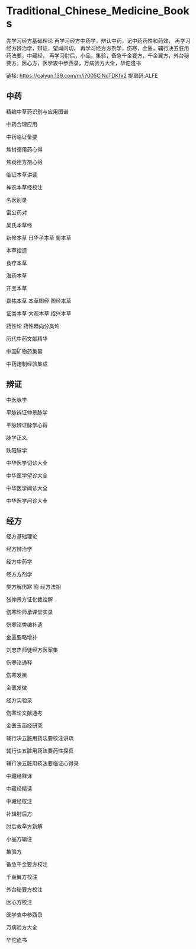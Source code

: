 # Traditional_Chinese_Medicine_Books

先学习经方基础理论
再学习经方中药学，辨认中药，记中药药性和药效，
再学习经方辨治学，辩证，望闻问切，
再学习经方方剂学，伤寒，金匮，辅行决五脏用药法要，中藏经，
再学习肘后，小品，集验，备急千金要方，千金翼方，外台秘要方，医心方，医学衷中参西录，万病验方大全，华佗遗书

链接: https://caiyun.139.com/m/i?005CiNcTDKfx2  提取码:ALFE

## 中药

精编中草药识别与应用图谱

中药合理应用

中药临证备要

焦树德用药心得

焦树德方剂心得

临证本草讲读

神农本草经校注

名医别录

雷公药对

吴氏本草经

新修本草 日华子本草 蜀本草

本草拾遗

食疗本草

海药本草

开宝本草

嘉祐本草 本草图经 图经本草

证类本草 大观本草 绍兴本草

药性论 药性趋向分类论

历代中药文献精华

中国矿物药集纂

中药炮制经验集成

## 辨证

中医脉学

平脉辨证仲景脉学

平脉辨证脉学心得

脉学正义

趺阳脉学

中华医学切诊大全

中华医学望诊大全

中华医学闻诊大全

中华医学问诊大全

## 经方

经方基础理论

经方辨治学

经方中药学

经方方剂学

类方解伤寒 附 经方法钥

张仲景方证化裁诠解

伤寒论师承课堂实录

伤寒论类编补遗

金匮要略增补

刘志杰师徒经方医案集

伤寒论通释

伤寒发微

金匮发微

经方实验录

伤寒论文献通考

金匮玉函经研究

辅行决五脏用药法要校注讲疏

辅行诀五脏用药法要药性探真

辅行诀五脏用药法要临证心得录

中藏经释译

中藏经精读

中藏经校注

补辑肘后方

肘后救卒方新解

小品方辑注

集验方

备急千金要方校注

千金翼方校注

外台秘要方校注

医心方校注

医学衷中参西录

万病验方大全

华佗遗书
